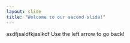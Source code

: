 ```yaml
---
layout: slide
title: "Welcome to our second slide!"
---
```

asdfjsaldfkjaslkdf
Use the left arrow to go back!
